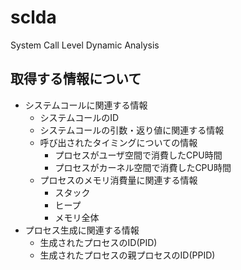 # sclda
System Call Level Dynamic Analysis

## 取得する情報について
- システムコールに関連する情報
  - システムコールのID
  - システムコールの引数・返り値に関連する情報
  - 呼び出されたタイミングについての情報
    - プロセスがユーザ空間で消費したCPU時間
    - プロセスがカーネル空間で消費したCPU時間
  - プロセスのメモリ消費量に関連する情報
    - スタック
    - ヒープ
    - メモリ全体
- プロセス生成に関連する情報
  - 生成されたプロセスのID(PID)
  - 生成されたプロセスの親プロセスのID(PPID)
